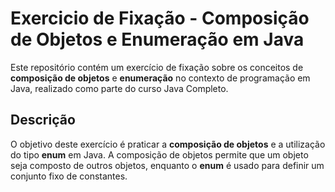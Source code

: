 # Exercicio de Fixação - Composição de Objetos e Enumeração em Java

Este repositório contém um exercício de fixação sobre os conceitos de **composição de objetos** e **enumeração** no contexto de programação em Java, realizado como parte do curso Java Completo.

## Descrição

O objetivo deste exercício é praticar a **composição de objetos** e a utilização do tipo **enum** em Java. A composição de objetos permite que um objeto seja composto de outros objetos, enquanto o **enum** é usado para definir um conjunto fixo de constantes.
